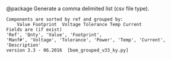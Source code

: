 @package
Generate a comma delimited list (csv file type). 

    Components are sorted by ref and grouped by:
        Value Footprint  Voltage Tolerance Temp Current
    Fields are (if exist)
    'Ref', 'Qnty', 'Value', 'Footprint', 
    'Manf#', 'Voltage', 'Tolerance', 'Power', 'Temp', 'Current', 'Description'
    version 3.3 - 06.2016  [bom_grouped_v33_ky.py]
